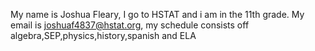 My name is Joshua Fleary, I go to HSTAT and i am in the 11th grade.
My email is joshuaf4837@hstat.org, my schedule consists off algebra,SEP,physics,history,spanish and ELA
